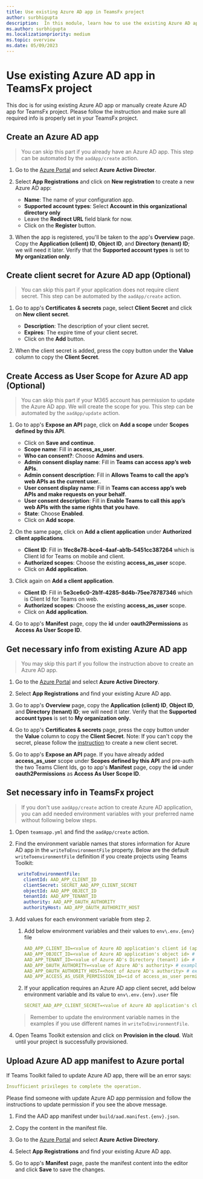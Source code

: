 ```yaml
---
title: Use existing Azure AD app in TeamsFx project
author: surbhigupta
description:  In this module, learn how to use the existing Azure AD app or manually create Azure AD app for TeamsFx.
ms.author: surbhigupta
ms.localizationpriority: medium
ms.topic: overview
ms.date: 05/09/2023
---
```


# Use existing Azure AD app in TeamsFx project

This doc is for using existing Azure AD app or manually create Azure AD app for TeamsFx project. Please follow the instruction and make sure all required info is properly set in your TeamsFx project.

## Create an Azure AD app

> You can skip this part if you already have an Azure AD app. This step can be automated by the `aadApp/create` action.

1. Go to the [Azure Portal](https://portal.azure.com) and select **Azure Active Director**.

1. Select **App Registrations** and click on **New registration** to create a new Azure AD app:
   * **Name**: The name of your configuration app.
   * **Supported account types**: Select **Account in this organizational directory only**
   * Leave the **Redirect URL** field blank for now.
   * Click on the **Register** button.

1. When the app is registered, you'll be taken to the app's **Overview** page. Copy the **Application (client) ID**, **Object ID**, and **Directory (tenant) ID**; we will need it later. Verify that the **Supported account types** is set to **My organization only**.

## Create client secret for Azure AD app (Optional)

> You can skip this part if your application does not require client secret. This step can be automated by the `aadApp/create` action.

1. Go to app's **Certificates & secrets** page, select **Client Secret** and click on **New client secret**.
   * **Description**: The description of your client secret.
   * **Expires**: The expire time of your client secret.
   * Click on the **Add** button.

1. When the client secret is added, press the copy button under the **Value** column to copy the **Client Secret**.

## Create Access as User Scope for Azure AD app (Optional)

> You can skip this part if your M365 account has permission to update the Azure AD app. We will create the scope for you. This step can be automated by the `aadApp/update` action.

1. Go to app's **Expose an API** page, click on **Add a scope** under **Scopes defined by this API**.
   * Click on **Save and continue**.
   * **Scope name**: Fill in **access_as_user**.
   * **Who can consent?**: Choose **Admins and users**.
   * **Admin consent display name**: Fill in **Teams can access app’s web APIs**.
   * **Admin consent description**: Fill in **Allows Teams to call the app’s web APIs as the current user.**.
   * **User consent display name**: Fill in **Teams can access app’s web APIs and make requests on your behalf**.
   * **User consent description**: Fill in **Enable Teams to call this app’s web APIs with the same rights that you have**.
   * **State**: Choose **Enabled**.
   * Click on **Add scope**.

1. On the same page, click on **Add a client application** under **Authorized client applications**.
   * **Client ID**: Fill in **1fec8e78-bce4-4aaf-ab1b-5451cc387264** which is Client Id for Teams on mobile and client.
   * **Authorized scopes**: Choose the existing **access_as_user** scope.
   * Click on **Add application**.

1. Click again on **Add a client application**.
   * **Client ID**: Fill in **5e3ce6c0-2b1f-4285-8d4b-75ee78787346** which is Client Id for Teams on web.
   * **Authorized scopes**: Choose the existing **access_as_user** scope.
   * Click on **Add application**.

2. Go to app's **Manifest** page, copy the **id** under **oauth2Permissions** as **Access As User Scope ID**.

## Get necessary info from existing Azure AD app

> You may skip this part if you follow the instruction above to create an Azure AD app.

1. Go to the [Azure Portal](https://portal.azure.com) and select **Azure Active Directory**.

1. Select **App Registrations** and find your existing Azure AD app.

1. Go to app's **Overview** page, copy the **Application (client) ID**, **Object ID**, and **Directory (tenant) ID**; we will need it later. Verify that the **Supported account types** is set to **My organization only**.

1. Go to app's **Certificates & secrets** page, press the copy button under the **Value** column to copy the **Client Secret**. Note: If you can't copy the secret, please follow the [instruction](#create-client-secret-for-azure-ad-app-optional) to create a new client secret.

1. Go to app's **Expose an API** page. If you have already added **access_as_user** scope under **Scopes defined by this API** and pre-auth the two Teams Client Ids, go to app's **Manifest** page, copy the **id** under **oauth2Permissions** as **Access As User Scope ID**.

## Set necessary info in TeamsFx project

> If you don't use `aadApp/create` action to create Azure AD application, you can add needed environment variables with your preferred name without following below steps.

1. Open `teamsapp.yml` and find the `aadApp/create` action.

1. Find the environment variable names that stores information for Azure AD app in the `writeToEnvironmentFile` property. Below are the default `writeToenvironmentFile` definition if you create projects using Teams Toolkit:

   ``` yaml
    writeToEnvironmentFile:
      clientId: AAD_APP_CLIENT_ID
      clientSecret: SECRET_AAD_APP_CLIENT_SECRET
      objectId: AAD_APP_OBJECT_ID
      tenantId: AAD_APP_TENANT_ID
      authority: AAD_APP_OAUTH_AUTHORITY
      authorityHost: AAD_APP_OAUTH_AUTHORITY_HOST
   ```

1. Add values for each environment variable from step 2.

   1. Add below environment variables and their values to `env\.env.{env}` file

      ```yml
      AAD_APP_CLIENT_ID=<value of Azure AD application's client id (application id)> # example: 00000000-0000-0000-0000-000000000000
      AAD_APP_OBJECT_ID=<value of Azure AD application's object id> # example: 00000000-0000-0000-0000-000000000000
      AAD_APP_TENANT_ID=<value of Azure AD's Directory (tenant) id> # example: 00000000-0000-0000-0000-000000000000
      AAD_APP_OAUTH_AUTHORITY=<value of Azure AD's authority> # example: https://login.microsoftonline.com/<Directory (tenant) ID>
      AAD_APP_OAUTH_AUTHORITY_HOST=<host of Azure AD's authority> # example: https://login.microsoftonline.com
      AAD_APP_ACCESS_AS_USER_PERMISSION_ID=<id of access_as_user permission> # example: 00000000-0000-0000-0000-000000000000
      ```

   1. If your application requires an Azure AD app client secret, add below environment variable and its value to `env\.env.{env}.user` file

      ```yml
      SECRET_AAD_APP_CLIENT_SECRET=<value of Azure AD application's client secret>
      ```

   > Remember to update the environment variable names in the examples if you use different names in `writeToEnvironmentFile`.

1. Open Teams Toolkit extension and click on **Provision in the cloud**. Wait until your project is successfully provisioned.

## Upload Azure AD app manifest to Azure portal

If Teams Toolkit failed to update Azure AD app, there will be an error says:

```yml
Insufficient privileges to complete the operation.
```

Please find someone with update Azure AD app permission and follow the instructions to update permission if you see the above message.

1. Find the AAD app manifest under `build/aad.manifest.{env}.json`.

1. Copy the content in the manifest file.

1. Go to the [Azure Portal](https://portal.azure.com) and select **Azure Active Directory**.

1. Select **App Registrations** and find your existing Azure AD app.

1. Go to app's **Manifest** page, paste the manifest content into the editor and click **Save** to save the changes.
